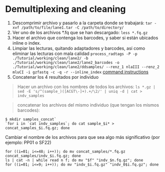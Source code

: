 # Demultiplexing and cleaning 

1. Descomprimir archivo y pasarlo a la carpeta donde se trabajará: `tar -xvf /path/to/file/lane1.tar -C /path/to/directory/`
2. Ver uno de los archivos *.fq que se han descargado: `less *.fq.gz`
3. Hacer el archivo que contenga los barcodes, y saber si están ubicados inline o index.
4. Limpiar las lecturas, quitando adaptadores y barcodes, así como eliminar las lecturas con mala calidad
`process_radtags -P -p ./Tutorial/working/clean/lane2/ -b ./Tutorial/working/clean/lane2/lane2_barcodes -o ./Tutorial/working/clean/lane2/ddsamples/ --renz_1 nlaIII --renz_2 mluCI -i gzfastq -c -q -r --inline_index`
[command instructions](http://catchenlab.life.illinois.edu/stacks/comp/process_radtags.php)
5. Concatenar los 4 resultados por individuo

> Hacer un archivo con los nombres de todos los archivos:
`ls *.gz | sed -E 's/^(sample_)([ACGT\-]+).+/\2/' | uniq -d | cat > indv_samples`

> concatenar los archivos del mismo individuo (que tengan los mismos barcodes):
```
$ mkdir samples_concat`
`for i in `cat indv_samples`; do cat sample_$i* > concat_samples_$i.fq.gz; done
```
Cambiar el nombre de los archivos para que sea algo más significativo (por ejemplo: PP01 o SF22)
```
for ((i=01; i<=48; i++)); do mv concat_samples/*.fq.gz concat_samples/indv_$i.fq.gz; done
ls | cat -n | while read n f; do mv "$f" "indv_$n.fq.gz"; done
for ((i=01; i<=9; i++)); do mv "indv_$i.fq.gz" "indv_0$i.fq.gz"; done
```

